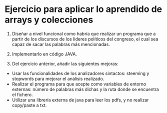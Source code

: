 # Ejercicio para aplicar lo aprendido de arrays y colecciones

1. Diseñar a nivel funcional como habría que realizar un programa que a partir de los discursos de los lideres políticos del congreso, el cual sea capaz de sacar las palabras más mencionadas.

2. Implementarlo en código JAVA.

3. Del ejercicio anterior, añadir las siguientes mejoras:
- Usar las funcionalidades de los analizadores sintactos: steeming y stopwords para mejorar el análisis realizado.
- Realizar el programa para que acepte como variables de entorno externas: número de palabras más dichas y la ruta donde se encuentra el fichero.
- Utilizar una librería externa de java para leer los pdfs, y no realizar copy/paste a txt.
